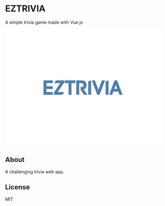 # EZTRIVIA

A simple trivia game made with Vue.js

<div align="center">
  <img alt="EZTRIVIA screenshot" src="eztrivia.png" width="800px">
</div>

## About
A challenging trivia web app.

## License
MIT
